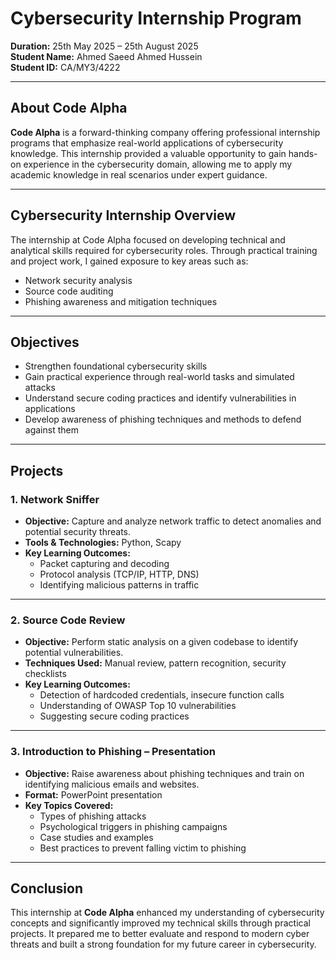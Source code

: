 # Cybersecurity Internship Program  
**Duration:** 25th May 2025 – 25th August 2025  
**Student Name:** Ahmed Saeed Ahmed Hussein  
**Student ID:** CA/MY3/4222  

---

## About Code Alpha

**Code Alpha** is a forward-thinking company offering professional internship programs that emphasize real-world applications of cybersecurity knowledge. This internship provided a valuable opportunity to gain hands-on experience in the cybersecurity domain, allowing me to apply my academic knowledge in real scenarios under expert guidance.

---

## Cybersecurity Internship Overview

The internship at Code Alpha focused on developing technical and analytical skills required for cybersecurity roles. Through practical training and project work, I gained exposure to key areas such as:

- Network security analysis  
- Source code auditing  
- Phishing awareness and mitigation techniques

---

## Objectives

- Strengthen foundational cybersecurity skills  
- Gain practical experience through real-world tasks and simulated attacks  
- Understand secure coding practices and identify vulnerabilities in applications  
- Develop awareness of phishing techniques and methods to defend against them

---

## Projects

### 1. Network Sniffer

- **Objective:** Capture and analyze network traffic to detect anomalies and potential security threats.  
- **Tools & Technologies:** Python, Scapy  
- **Key Learning Outcomes:**
  - Packet capturing and decoding  
  - Protocol analysis (TCP/IP, HTTP, DNS)  
  - Identifying malicious patterns in traffic

---

### 2. Source Code Review

- **Objective:** Perform static analysis on a given codebase to identify potential vulnerabilities.  
- **Techniques Used:** Manual review, pattern recognition, security checklists  
- **Key Learning Outcomes:**
  - Detection of hardcoded credentials, insecure function calls  
  - Understanding of OWASP Top 10 vulnerabilities  
  - Suggesting secure coding practices

---

### 3. Introduction to Phishing – Presentation

- **Objective:** Raise awareness about phishing techniques and train on identifying malicious emails and websites.  
- **Format:** PowerPoint presentation  
- **Key Topics Covered:**
  - Types of phishing attacks  
  - Psychological triggers in phishing campaigns  
  - Case studies and examples  
  - Best practices to prevent falling victim to phishing

---

## Conclusion

This internship at **Code Alpha** enhanced my understanding of cybersecurity concepts and significantly improved my technical skills through practical projects. It prepared me to better evaluate and respond to modern cyber threats and built a strong foundation for my future career in cybersecurity.
